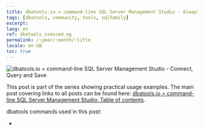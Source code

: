 ```yaml
---
title: dbatools.io = command-line SQL Server Management Studio - AlwaysOn Availability Groups
tags: [dbatools, community, tools, sqlfamily]
excerpt: 
lang: en
ref: dbatools_ssmscmd_ag
permalink: /:year/:month/:title
locale: en-GB
toc: true
---
```

![dbatools.io = command-line SQL Server Management Studio - Connect, Query and Save](dbatools_ssmscmd.png)

This post is part of the series showing practical usage examples. The main post covering links to all posts can be found here: [dbatools.io = command-line SQL Server Management Studio: Table of contents](https://www.bronowski.it/blog/2020/06/dbatools-io-command-line-sql-server-management-studio-table-of-contents/).

dbatools commands used in this post:

* 